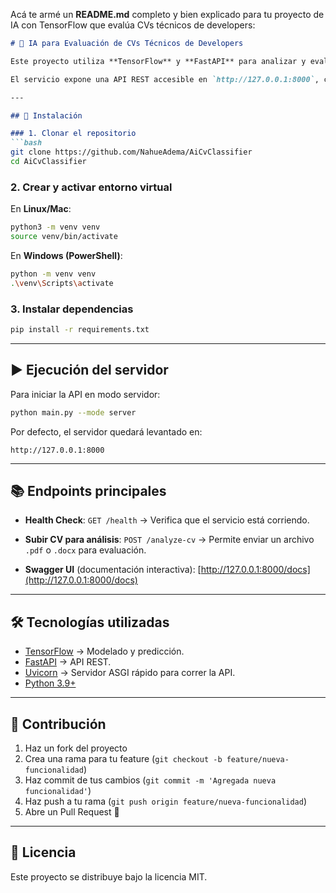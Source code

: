 Acá te armé un **README.md** completo y bien explicado para tu proyecto de IA con TensorFlow que evalúa CVs técnicos de developers:

````markdown
# 📄 IA para Evaluación de CVs Técnicos de Developers

Este proyecto utiliza **TensorFlow** y **FastAPI** para analizar y evaluar CVs técnicos de desarrolladores, generando insights útiles para procesos de selección.  

El servicio expone una API REST accesible en `http://127.0.0.1:8000`, con documentación interactiva en **Swagger UI** (`/docs`).  

---

## 🚀 Instalación

### 1. Clonar el repositorio
```bash
git clone https://github.com/NahueAdema/AiCvClassifier
cd AiCvClassifier
````

### 2. Crear y activar entorno virtual

En **Linux/Mac**:

```bash
python3 -m venv venv
source venv/bin/activate
```

En **Windows (PowerShell)**:

```bash
python -m venv venv
.\venv\Scripts\activate
```

### 3. Instalar dependencias

```bash
pip install -r requirements.txt
```

---

## ▶️ Ejecución del servidor

Para iniciar la API en modo servidor:

```bash
python main.py --mode server
```

Por defecto, el servidor quedará levantado en:

```
http://127.0.0.1:8000
```

---

## 📚 Endpoints principales

* **Health Check**:
  `GET /health` → Verifica que el servicio está corriendo.

* **Subir CV para análisis**:
  `POST /analyze-cv` → Permite enviar un archivo `.pdf` o `.docx` para evaluación.

* **Swagger UI** (documentación interactiva):
  [http://127.0.0.1:8000/docs](http://127.0.0.1:8000/docs)

---

## 🛠 Tecnologías utilizadas

* [TensorFlow](https://www.tensorflow.org/) → Modelado y predicción.
* [FastAPI](https://fastapi.tiangolo.com/) → API REST.
* [Uvicorn](https://www.uvicorn.org/) → Servidor ASGI rápido para correr la API.
* [Python 3.9+](https://www.python.org/)

---

## 🤝 Contribución

1. Haz un fork del proyecto
2. Crea una rama para tu feature (`git checkout -b feature/nueva-funcionalidad`)
3. Haz commit de tus cambios (`git commit -m 'Agregada nueva funcionalidad'`)
4. Haz push a tu rama (`git push origin feature/nueva-funcionalidad`)
5. Abre un Pull Request 🚀

---

## 📄 Licencia

Este proyecto se distribuye bajo la licencia MIT.

